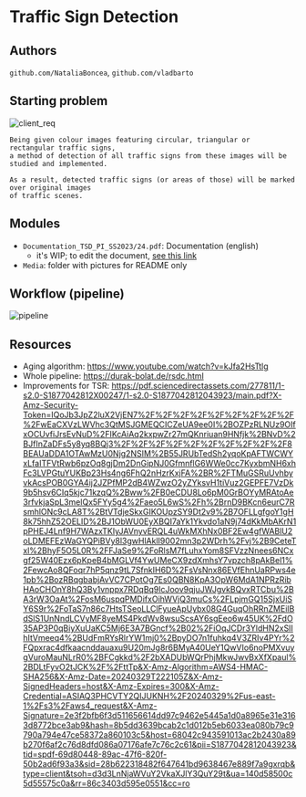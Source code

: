 # Traffic Sign Detection

## Authors
`github.com/NataliaBoncea`, `github.com/vladbarto`

## Starting problem
![client_req](./Media/client_requirements.jpeg)

	Being given colour images featuring circular, triangular or rectangular traffic signs, 
	a method of detection of all traffic signs from these images will be studied and implemented.

	As a result, detected traffic signs (or areas of those) will be marked over original images 
	of traffic scenes.

## Modules
- `Documentation_TSD_PI_SS2023/24.pdf`: Documentation (english)
	- it's WIP; to edit the document, [see this link](https://docs.google.com/document/d/14YRY6KIQ4P90PXBVY7GbaN0VgnwQGLwolHiTl9EFmdM/edit?usp=sharing)
- `Media`: folder with pictures for README only

## Workflow (pipeline)
![pipeline](./Media/pipeline.PNG)

## Resources
- Aging algorithm: https://www.youtube.com/watch?v=kJfa2HsTtlg
- Whole pipeline: https://durak-bolat.de/rsdc.html
- Improvements for TSR: https://pdf.sciencedirectassets.com/277811/1-s2.0-S1877042812X00247/1-s2.0-S1877042812043923/main.pdf?X-Amz-Security-Token=IQoJb3JpZ2luX2VjEN7%2F%2F%2F%2F%2F%2F%2F%2F%2F%2FwEaCXVzLWVhc3QtMSJGMEQCICZeUA9ee0I%2BOZPzRLNUz9OIfxOCUvfiJrsEvNuD%2FIKcAiAq2kxpwZr27mQKnriuan9HNfjk%2BNvD%2BJfInZaDFs5y8yq8BQj3%2F%2F%2F%2F%2F%2F%2F%2F%2F%2F8BEAUaDDA1OTAwMzU0Njg2NSIM%2B55JRUbTedSh2yqoKpAFTWCWYxLfaITFVtRwb6pzOq8gjDm2DnGipNJ0GfmnflG6WWe0cc7KyxbmNH6xhFc3LVPGtuYUKBp23Hs4ng6FhQ2nHzrKxjFA%2BR%2FTMuGSRuUvhbyvkAcsPOB0GYA4ij2JZPfMP2dB4WZwzO2yZYksvH1tiVuz2GEPFE7VzDk9b5hsv6CIq5kjc71kzqQ%2Bww%2FB0eCDU8Lo6pM0GrBOYyMRAtoAe3rfvkjaSpL3melQx5FYy5g4%2Faeo5L6wS%2Fh%2BrnD9BKcn6eurC7RsmhlONc9cLA8T%2BtVTdjeSkxGIKOUpzSY9Dt2v9%2B7OFLLgfgoY1gH8k75hhZ52OELID%2BJ1ObWU0EyXBQI7aYk1Ykvdo1aN9j74dKkMbAKrN1pPHEJ4Lnf9H7WAzxTKIyJAVnyvERQL4uWkMXhNx0BF2Ew4gfWABlU2oLDMEFEzWaGYQPiBVy8l3gwHlAklI9002mn3p2WDrh%2Fvj%2B9CeteTxl%2BhyF5O5L0R%2FFJaSe9%2FoRlsM7fLuhxYom8SFVzzNnees6NCxgf25W40Ezx6pKpeB4bMGLVf4YwUMeCX9zdXmhsY7vpzch8pAkBel1%2FewcAo8QFoqr7hP5qnz9tL7SfnkIH6D%2FsVsNnx86EVfEhnUaRPws4e1pb%2BozRBqgbabjAvVC7CPotOg7Es0QBN8KpA3OpW6MdA1NPRzRibHAoCHOnY8hQ3By1vnppx7RDqBq9lcJoov9qjuJWJgvkBQvxRTCbu%2BA3rW3OaAt%2FosM6uspqPMDifxOihWVjQ3muCs%2FLpjmGQ15SjxUiSY6S9r%2FoTaS7n86c7HtsTSeoLLClFyueApUybx08G4GuqOhRRnZMEilBdSlS1UnNndLCVyMF8yeMS4PkdWv8wsuScsAY6sgEeo6w45UK%2FdO35AP3P0qBiyXuUaKC5Mj6E3A7BGncf%2B02%2FiOqJCDr3YldHN2xSIIhItVmeeq4%2BUdFmRYsRlrYW1mj0%2BpyDO7n1fuhkq4V3ZRIv4PYr%2FQpxrac4dfkaacnddauaxu9U20mJg8r6BMyA40UeY1QwVIo6noPMXvuygVuroMauNLrR0%2BFCgkkd%2F2bXADUbWQrPhjMkwJwvBxXfXpaul%2BDLtFyvO2tJCK%2F%2FttTp&X-Amz-Algorithm=AWS4-HMAC-SHA256&X-Amz-Date=20240329T222105Z&X-Amz-SignedHeaders=host&X-Amz-Expires=300&X-Amz-Credential=ASIAQ3PHCVTY2QIJUKNH%2F20240329%2Fus-east-1%2Fs3%2Faws4_request&X-Amz-Signature=2e3f2bfb6f3d511656614dd97c9462e5445a1d0a8965e31e3163d8772bce3ab9&hash=8b5dd3639bcab2c1d012b5eb6033ea080b79c9790a794e47ce58372a860103c5&host=68042c943591013ac2b2430a89b270f6af2c76d8dfd086a07176afe7c76c2c61&pii=S1877042812043923&tid=spdf-69d80448-89ac-47f6-820f-50b2ad6f93a3&sid=28b622318482f647641bd9638467e889f7a9gxrqb&type=client&tsoh=d3d3LnNjaWVuY2VkaXJlY3QuY29t&ua=140d58500c5d55575c0a&rr=86c3403d595e0551&cc=ro